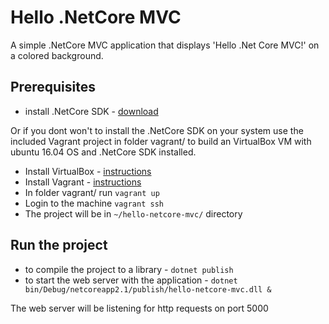 # Hello .NetCore MVC

A simple .NetCore MVC application that displays 'Hello .Net Core MVC!' on a colored background.

## Prerequisites

* install .NetCore SDK - [download](https://dotnet.microsoft.com/download)

Or if you dont won't to install the .NetCore SDK on your system use the included Vagrant project in folder vagrant/ to build an VirtualBox VM with ubuntu 16.04 OS and .NetCore SDK installed.

* Install VirtualBox - [instructions](https://www.virtualbox.org/wiki/Downloads)
* Install Vagrant - [instructions](https://www.vagrantup.com/downloads.html)
* In folder vagrant/ run `vagrant up`
* Login to the machine `vagrant ssh`
* The project will be in `~/hello-netcore-mvc/` directory

## Run the project

* to compile the project to a library - `dotnet publish`
* to start the web server with the application - `dotnet bin/Debug/netcoreapp2.1/publish/hello-netcore-mvc.dll &`

The web server will be listening for http requests on port 5000